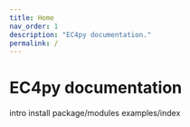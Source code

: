 ```yaml
---
title: Home
nav_order: 1
description: "EC4py documentation."
permalink: /
---
```



# EC4py documentation



   intro
   install
   package/modules
   examples/index

